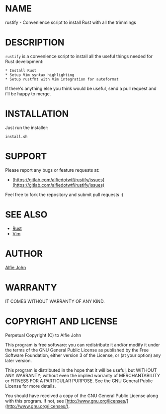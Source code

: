 # NAME

rustify - Convenience script to install Rust with all the trimmings

# DESCRIPTION

`rustify` is a convenience script to install all the useful things needed for
Rust development:

    * Install Rust
    * Setup Vim syntax highlighting
    * Setup rustfmt with Vim integration for autoformat

If there's anything else you think would be useful, send a pull request and
i'll be happy to merge.

# INSTALLATION

Just run the installer:

    install.sh

# SUPPORT

Please report any bugs or feature requests at:

* [https://gitlab.com/alfiedotwtf/rustify/issues](https://gitlab.com/alfiedotwtf/rustify/issues)

Feel free to fork the repository and submit pull requests :)

# SEE ALSO

* [Rust](https://www.rust-lang.org/)
* [Vim](http://www.vim.org/)

# AUTHOR

[Alfie John](https://www.alfie.wtf)

# WARRANTY

IT COMES WITHOUT WARRANTY OF ANY KIND.

# COPYRIGHT AND LICENSE

Perpetual Copyright (C) to Alfie John

This program is free software: you can redistribute it and/or modify it under
the terms of the GNU General Public License as published by the Free Software
Foundation, either version 3 of the License, or (at your option) any later
version.

This program is distributed in the hope that it will be useful, but WITHOUT ANY
WARRANTY; without even the implied warranty of MERCHANTABILITY or FITNESS FOR A
PARTICULAR PURPOSE. See the GNU General Public License for more details.

You should have received a copy of the GNU General Public License along with
this program. If not, see [http://www.gnu.org/licenses/](http://www.gnu.org/licenses/).
